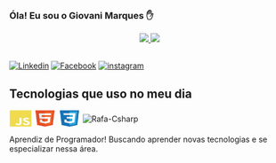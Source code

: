 ### Óla! Eu sou o Giovani Marques ✋

<div align="center">
  <a href="https://github.com/DevGiovaniMarques">
  <img height="180em" src="https://github-readme-stats.vercel.app/api?username=DevGiovaniMarques&show_icons=true&theme=dracula&include_all_commits=true&count_private=true"/>
  <img height="180em" src="https://github-readme-stats.vercel.app/api/top-langs/?username=DevGiovaniMarques&layout=compact&langs_count=7&theme=dracula"/>
</div><br />

[![Linkedin](https://img.shields.io/badge/LinkedIn-0077B5?style=for-the-badge&logo=linkedin&logoColor=white)](https://www.linkedin.com/notifications/)
[![Facebook](https://img.shields.io/badge/Facebook-1877F2?style=for-the-badge&logo=facebook&logoColor=white)](https://www.facebook.com/giovani.garrucho.7/)
[![instagram](https://img.shields.io/badge/Instagram-E4405F?style=for-the-badge&logo=instagram&logoColor=white)](https://www.instagram.com/ogiovanimarques/?hl=pt-br)
    



## Tecnologias que uso no meu dia
    
     
   <img align="center" alt="Rafa-Js" height="30" width="40" src="https://raw.githubusercontent.com/devicons/devicon/master/icons/javascript/javascript-plain.svg">
    <img align="center" alt="Rafa-HTML" height="30" width="40" src="https://raw.githubusercontent.com/devicons/devicon/master/icons/html5/html5-original.svg" />
  <img align="center" alt="Rafa-CSS" height="30" width="40" src="https://raw.githubusercontent.com/devicons/devicon/master/icons/css3/css3-original.svg" />
  <img align="center" alt="Rafa-Csharp" height="30" width="40" src="https://cdn.jsdelivr.net/gh/devicons/devicon/icons/angularjs/angularjs-original.svg" />



Aprendiz de Programador! Buscando aprender novas tecnologias e se especializar nessa área.



